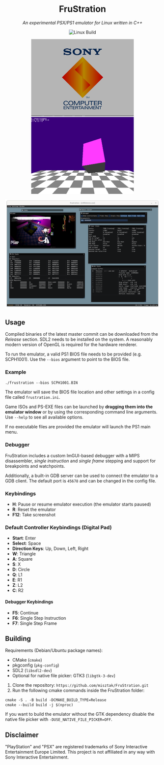 <div align="center">

# FruStration
*An experimental PSX/PS1 emulator for Linux written in C++*

![Linux Build](https://github.com/misztak/FruStration/actions/workflows/build_and_release.yml/badge.svg)

</div>

<p align="center">
  <img src=".github/bios_intro.png" height="250" />
  <img src=".github/3d_cube_demo.png" height="250" />
</p>

<p align="center">
  <img src=".github/md_full_screenshot.png" alt="Screenshot" />
</p>

## Usage

Compiled binaries of the latest master commit can be downloaded from the _Release_ section. SDL2 needs to be installed on the system. A reasonably modern version of OpenGL is required for the hardware renderer.

To run the emulator, a valid PS1 BIOS file needs to be provided (e.g. SCPH1001). Use the `--bios` argument to point to the BIOS file.

### Example

```shell
./frustration --bios SCPH1001.BIN
```

The emulator will save the BIOS file location and other settings in a config file called `frustration.ini`.

Game ISOs and PS-EXE files can be launched by **dragging them into the emulator window** or by using the corresponding command line arguments. Use `--help` to see all available options.

If no executable files are provided the emulator will launch the PS1 main menu.

### Debugger

FruStration includes a custom ImGUI-based debugger with a MIPS disassembler, _single instruction_ and _single frame_ stepping and support for breakpoints and watchpoints.

Additionally, a built-in GDB server can be used to connect the emulator to a GDB client. The default port is `45678` and can be changed in the config file.

### Keybindings

- **H**: Pause or resume emulator execution (the emulator starts paused)
- **R**: Reset the emulator
- **F12**: Take screenshot

### Default Controller Keybindings (Digital Pad)

- **Start**: Enter
- **Select**: Space
- **Direction Keys**: Up, Down, Left, Right
- **W**: Triangle
- **A**: Square
- **S**: X
- **D**: Circle
- **Q**: L1
- **E**: R1
- **Z**: L2
- **C**: R2

#### Debugger Keybindings

- **F5**: Continue
- **F6**: Single Step Instruction
- **F7**: Single Step Frame

## Building

Requirements (Debian/Ubuntu package names):
* CMake (`cmake`)
* pkgconfig (`pkg-config`)
* SDL2 (`libsdl2-dev`)
* Optional for native file picker: GTK3 (`libgtk-3-dev`)

1. Clone the repository: `https://github.com/misztak/FruStration.git`
2. Run the following cmake commands inside the FruStration folder:

```shell
cmake -S . -B build -DCMAKE_BUILD_TYPE=Release
cmake --build build -j $(nproc)
```

If you want to build the emulator without the GTK dependency disable the native file picker with `-DUSE_NATIVE_FILE_PICKER=OFF`.

## Disclaimer

"PlayStation" and "PSX" are registered trademarks of Sony Interactive Entertainment Europe Limited. This project is not affiliated in any way with Sony Interactive Entertainment.
